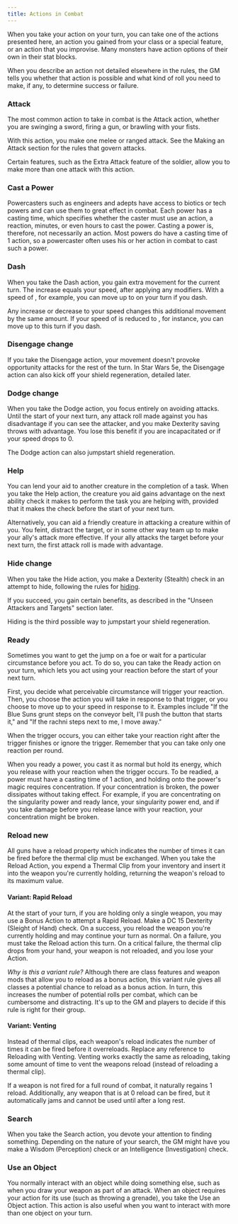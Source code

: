 ```yaml
---
title: Actions in Combat
---
```

When you take your action on your turn, you can take one of the actions presented here, an action you gained from your
class or a special feature, or an action that you improvise. Many monsters have action options of their own in their stat blocks.

When you describe an action not detailed elsewhere in the rules, the GM tells you whether that action is possible and
what kind of roll you need to make, if any, to determine success or failure.

### Attack
The most common action to take in combat is the Attack action, whether you are swinging a sword, firing a gun, or brawling
with your fists.

With this action, you make one melee or ranged attack. See the Making an Attack section for the rules that govern attacks.

Certain features, such as the Extra Attack feature of the soldier, allow you to make more than one attack with this action.

### Cast a Power
Powercasters such as engineers and adepts have access to biotics or tech powers and can use them to great effect in combat.
Each power has a casting time, which specifies whether the caster must use an action, a reaction, minutes, or even hours
to cast the power. Casting a power is, therefore, not necessarily an action. Most powers do have a casting time of 1 action,
so a powercaster often uses his or her action in combat to cast such a power.

### Dash
When you take the Dash action, you gain extra movement for the current turn. The increase equals your speed, after
applying any modifiers. With a speed of <me-distance length="30" />, for example, you can move up to <me-distance length="60" /> on your turn if you dash.

Any increase or decrease to your speed changes this additional movement by the same amount. If your speed of <me-distance length="30" />
is reduced to <me-distance length="10" />, for instance, you can move up to <me-distance length="20" /> this turn if you dash.

### Disengage <v-chip color="warning" text-color="black" small>change</v-chip>
If you take the Disengage action, your movement doesn't provoke opportunity attacks for the rest of the turn. In  Star Wars 5e,
the Disengage action can also kick off your shield regeneration, detailed later.

### Dodge <v-chip color="warning" text-color="black" small>change</v-chip>
When you take the Dodge action, you focus entirely on avoiding attacks. Until the start of your next turn, any attack
roll made against you has disadvantage if you can see the attacker, and you make Dexterity saving throws with advantage.
You lose this benefit if you are incapacitated or if your speed drops to 0.

The Dodge action can also jumpstart shield regeneration.

### Help
You can lend your aid to another creature in the completion of a task. When you take the Help action, the creature you
aid gains advantage on the next ability check it makes to perform the task you are helping with, provided that it makes
the check before the start of your next turn.

Alternatively, you can aid a friendly creature in attacking a creature within <me-distance length="5" /> of you. You feint, distract the
target, or in some other way team up to make your ally's attack more effective. If your ally attacks the target before
your next turn, the first attack roll is made with advantage.

### Hide <v-chip color="warning" text-color="black" small>change</v-chip>
When you take the Hide action, you make a Dexterity (Stealth) check in an attempt to hide, following the rules for
[hiding](/manual/using-ability-scores#dexterity).

If you succeed, you gain certain benefits, as described in the "Unseen Attackers and Targets" section later.

Hiding is the third possible way to jumpstart your shield regeneration.



### Ready
Sometimes you want to get the jump on a foe or wait for a particular circumstance before you act. To do so, you can take
the Ready action on your turn, which lets you act using your reaction before the start of your next turn.

First, you decide what perceivable circumstance will trigger your reaction. Then, you choose the action you will take in
response to that trigger, or you choose to move up to your speed in response to it. Examples include "If the Blue Suns grunt steps
on the conveyor belt, I'll push the button that starts it," and "If the rachni steps next to me, I move away."

When the trigger occurs, you can either take your reaction right after the trigger finishes or ignore the trigger. Remember
that you can take only one reaction per round.

When you ready a power, you cast it as normal but hold its energy, which you release with your reaction when the trigger
occurs. To be readied, a power must have a casting time of 1 action, and holding onto the power's magic requires
concentration. If your concentration is broken, the power dissipates without taking effect. For example, if you are
concentrating on the singularity power and ready lance, your singularity power end, and if you take damage before you
release lance with your reaction, your concentration might be broken.



### Reload <v-chip color="info" small>new</v-chip>
All guns have a reload property which indicates the number of times it can be fired before the thermal clip must be exchanged.
When you take the Reload Action, you expend a Thermal Clip from your inventory and insert it into the weapon you're currently
holding, returning the weapon's reload to its maximum value.

#### Variant: Rapid Reload
At the start of your turn, if you are holding only a single weapon, you may use a Bonus Action to attempt a Rapid Reload.
Make a DC 15 Dexterity (Sleight of Hand) check. On a success, you reload the weapon you're currently holding and may continue your turn as normal.
On a failure, you must take the Reload action this turn. On a critical failure, the thermal clip drops from your hand,
your weapon is not reloaded, and you lose your Action.

*Why is this a variant rule?* Although there are class features and weapon mods that allow you to reload as a bonus action,
this variant rule gives all classes a potential chance to reload as a bonus action. In turn, this increases the number of
potential rolls per combat, which can be cumbersome and distracting. It's up to the GM and players to decide if this rule
is right for their group.

#### Variant: Venting
Instead of thermal clips, each weapon's reload indicates the number of times it can be fired before it overreloads. Replace
any reference to Reloading with Venting. Venting works exactly the same as reloading, taking some amount of time to vent
the weapons reload (instead of reloading a thermal clip).

If a weapon is not fired for a full round of combat, it naturally regains 1 reload. Additionally, any weapon that is at 0
reload can be fired, but it automatically jams and cannot be used until after a long rest.





### Search
When you take the Search action, you devote your attention to finding something. Depending on the nature of your search,
the GM might have you make a Wisdom (Perception) check or an Intelligence (Investigation) check.



### Use an Object
You normally interact with an object while doing something else, such as when you draw your weapon as part of an attack.
When an object requires your action for its use (such as throwing a grenade), you take the Use an Object action.
This action is also useful when you want to interact with more than one object on your turn.

<me-source-reference pages="91-92"></me-source-reference>
